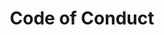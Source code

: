 ---
id: code-of-conduct
title: Code of Conduct
sidebar_label: Code of Conduct
custom_edit_url: https://github.com/microsoft/fast-dna/edit/master/sites/website/src/docs/community/code-of-conduct.doc.md
---